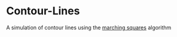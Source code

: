 # Contour-Lines

A simulation of contour lines using the [marching squares](https://en.wikipedia.org/wiki/Marching_squares) algorithm
